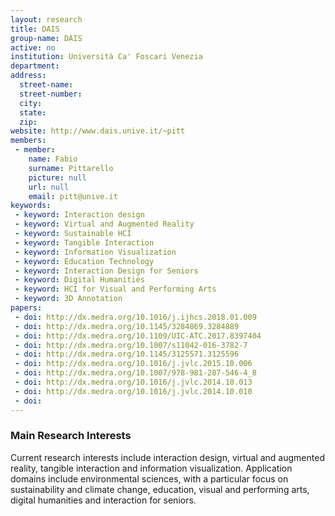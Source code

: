 ```yaml
---
layout: research
title: DAIS
group-name: DAIS
active: no
institution: Università Ca' Foscari Venezia
department: 
address: 
  street-name: 
  street-number: 
  city: 
  state: 
  zip: 
website: http://www.dais.unive.it/~pitt
members: 
 - member: 
    name: Fabio
    surname: Pittarello
    picture: null
    url: null
    email: pitt@unive.it
keywords: 
 - keyword: Interaction design
 - keyword: Virtual and Augmented Reality
 - keyword: Sustainable HCI
 - keyword: Tangible Interaction
 - keyword: Information Visualization
 - keyword: Education Technology
 - keyword: Interaction Design for Seniors
 - keyword: Digital Humanities
 - keyword: HCI for Visual and Performing Arts
 - keyword: 3D Annotation
papers: 
 - doi: http://dx.medra.org/10.1016/j.ijhcs.2018.01.009
 - doi: http://dx.medra.org/10.1145/3284869.3284889
 - doi: http://dx.medra.org/10.1109/UIC-ATC.2017.8397404
 - doi: http://dx.medra.org/10.1007/s11042-016-3782-7
 - doi: http://dx.medra.org/10.1145/3125571.3125596
 - doi: http://dx.medra.org/10.1016/j.jvlc.2015.10.006
 - doi: http://dx.medra.org/10.1007/978-981-287-546-4_8
 - doi: http://dx.medra.org/10.1016/j.jvlc.2014.10.013
 - doi: http://dx.medra.org/10.1016/j.jvlc.2014.10.010
 - doi: 
---
```



### Main Research Interests
Current research interests include interaction design, virtual and augmented reality, tangible interaction and information visualization.
Application domains include environmental sciences, with a particular focus on sustainability and climate change, education, visual and performing arts, digital humanities and interaction for seniors.